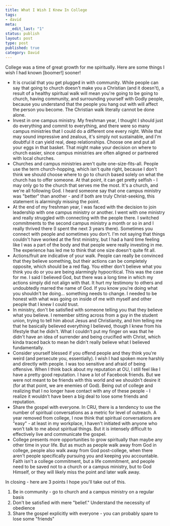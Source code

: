 ```yaml
---
title: What I Wish I Knew In College
tags:
- david
meta:
  _edit_last: "1"
status: publish
layout: post
type: post
published: true
category: David
---
```

College was a time of great growth for me spiritually. Here are some things I wish I had known \[boomer!\] sooner!

- It is crucial that you get plugged in with community. While people can say that going to church doesn't make you a Christian (and it doesn't), a result of a healthy spiritual walk will mean you're going to be going to church, having community, and surrounding yourself with Godly people, because you understand that the people you hang out with will affect the person you become. The Christian walk literally cannot be done alone.
- Invest in one campus ministry. My freshman year, I thought I should just do everything and commit to everything, and there were so many campus ministries that I could do a different one every night. While that may sound impressive and zealous, it's simply not sustainable, and I'm doubtful it can yield real, deep relationships. Choose one and put all your eggs in that basket. That might make your decision on where to church easier, since campus ministries are often aligned or partnered with local churches.
- Churches and campus ministries aren't quite one-size-fits-all. People use the term church-hopping, which isn't quite right, because I don't think we should choose where to go to church based solely on what the church has to offer someone. At that point, it can get pretty selfish - I may only go to the church that serves me the most. It's a church, and we're all following God. I heard someone say that one campus ministry was "better" than another - and if both are truly Christ-seeking, this statement is alarmingly missing the point.
- At the end of my freshman year, I was faced with the decision to join leadership with one campus ministry or another. I went with one ministry and really struggled with connecting with the people there. I switched commitments to the second campus ministry a month or so in and I really thrived there (I spent the next 3 years there). Sometimes you connect with people and sometimes you don't. I'm not saying that things couldn't have worked at the first ministry, but I had a hard time feeling like I was a part of the body and that people were really investing in me. The experience has led me to think that one size doesn't quite fit all.
- Actions/fruit are indicative of your walk. People can really be convinced that they believe something, but their actions can be completely opposite, which should be a red flag. You either don't believe what you think you do or you are being alarmingly hypocritical. This was the case for me. I said I believed God, but there was a long time in which my actions simply did not align with that. It hurt my testimony to others and undoubtedly marred the name of God. If you know you're doing what you shouldn't be doing... something needs to change. I needed to be honest with what was going on inside of me with myself and other people that I knew I could trust.
- In ministry, don't be satisfied with someone telling you that they believe what you believe. I remember sitting across from a guy in the student union, trying to tell him about Jesus and Christianity, and him telling me that he basically believed everything I believed, though I knew from his lifestyle that he didn't. What I couldn't put my finger on was that he didn't have an idea of surrender and being crucified with Christ, which kinda traced back to mean he didn't really believe what I believed fundamentally.
- Consider yourself blessed if you offend people and they think you're weird (and persecute you, essentially). I wish I had spoken more harshly and directly with people. I was too sensitive and afraid of being offensive. When I think back about my reputation at OU, I still feel like I have a pretty good reputation. I have a lot of Facebook friends. But we were not meant to be friends with this world and we shouldn't desire it (for at that point, we are enemies of God). Being out of college and realizing that I no longer have contact with any of these people - I realize it wouldn't have been a big deal to lose some friends and reputation.
- Share the gospel with everyone. In CRU, there is a tendency to use the number of spiritual conversations as a metric for level of outreach. A year removed from college, I now think that spiritual conversations are "easy" - at least in my workplace, I haven't initiated with anyone who won't talk to me about spiritual things. But it is intensely difficult to effectively live and communicate the gospel.
- College presents more opportunities to grow spiritually than maybe any other time in your life. But as much as people walk away from God in college, people also walk away from God post-college, when there aren't people specifically pursuing you and keeping you accountable. Faith isn't a college commitment, but a life commitment, and people need to be saved not to a church or a campus ministry, but to God Himself, or they will likely miss the point and later walk away.

In closing - here are 3 points I hope you'll take out of this.

1. Be in community - go to church and a campus ministry on a regular basis
2. Don't be satisfied with mere "belief." Understand the necessity of obedience
3. Share the gospel explicitly with everyone - you can probably spare to lose some "friends"
